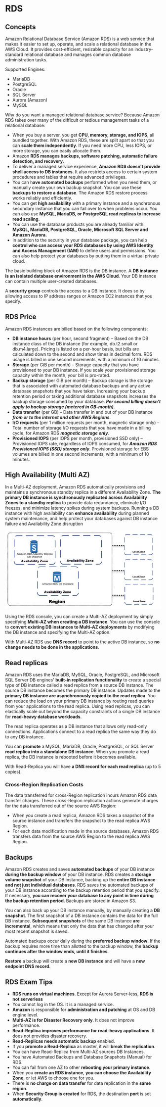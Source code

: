# RDS
## Concepts
Amazon Relational Database Service (Amazon RDS) is a web service that makes it easier to set up, operate, and scale a relational database in the AWS Cloud. It provides cost-efficient, resizable capacity for an industry-standard relational database and manages common database administration tasks.

Supported Engines:
* MariaDB
* PostgreSQL
* Oracle
* SQL Server
* Aurora (Amazon)
* MySQL

Why do you want a managed relational database service? Because Amazon RDS takes over many of the difficult or tedious management tasks of a relational database:
* When you buy a server, you get **CPU, memory, storage, and IOPS**, all bundled together. With Amazon RDS, these are split apart so that you can **scale them independently**. If you need more CPU, less IOPS, or more storage, you can easily allocate them.
* Amazon **RDS manages backups, software patching, automatic failure detection, and recovery.**
* To deliver a managed service experience, **Amazon RDS doesn't provide shell access to DB instances**. It also restricts access to certain system procedures and tables that require advanced privileges.
* You can h**ave automated backups** performed when you need them, or manually create your own backup snapshot. You can use these **backups to restore a database**. The Amazon RDS restore process works reliably and efficiently.
* You can get **high availability** with a primary instance and a synchronous secondary instance that you can fail over to when problems occur. You can also use **MySQL, MariaDB, or PostgreSQL read replicas to increase read scaling**.
* You can use the database products you are already familiar with: **MySQL, MariaDB, PostgreSQL, Oracle, Microsoft SQL Server and Amazon Aurora.**
* In addition to the security in your database package, you can help **control who can access your RDS databases by using AWS Identity and Access Management (IAM)** to define users and permissions. You can also help protect your databases by putting them in a virtual private cloud.
  
The basic building block of Amazon RDS is the DB instance. A **DB instance is an isolated database environment in the AWS Cloud**. Your DB instance can contain multiple user-created databases.

A **security group** controls the access to a DB instance. It does so by allowing access to IP address ranges or Amazon EC2 instances that you specify.

## RDS Price
Amazon RDS instances are billed based on the following components:
* **DB instance hours** (per hour, second fragment) – Based on the DB instance class of the DB instance (for example, db.t2.small or db.m4.large). Pricing is listed on a per-hour basis, but bills are calculated down to the second and show times in decimal form. RDS usage is billed in one second increments, with a minimum of 10 minutes. 
* **Storage** (per GiB per month) – Storage capacity that you have provisioned to your DB instance. If you scale your provisioned storage capacity within the month, your bill is pro-rated. 
* **Backup storage** (per GiB per month) – Backup storage is the storage that is associated with automated database backups and any active database snapshots that you have taken. Increasing your backup retention period or taking additional database snapshots increases the backup storage consumed by your database. ***Per second billing doesn't apply to backup storage (metered in GB-month).***
* **Data transfer** (per GB) – Data transfer in and out of your DB instance ***from or to the internet and other AWS Regions***.
* **I/O requests** (per 1 million requests per month, magnetic storage only) – Total number of storage I/O requests that you have made in a billing cycle, for Amazon RDS ***magnetic storage only***.
* **Provisioned IOPS** (per IOPS per month, provisioned SSD only) – Provisioned IOPS rate, regardless of IOPS consumed, for ***Amazon RDS Provisioned IOPS (SSD) storage only***. Provisioned storage for EBS volumes are billed in one second increments, with a minimum of 10 minutes.

## High Availability (Multi AZ) 
In a Multi-AZ deployment, Amazon RDS automatically provisions and maintains a synchronous standby replica in a different Availability Zone. **The primary DB instance is synchronously replicated across Availability Zones to a standby replica** to provide data redundancy, eliminate I/O freezes, and minimize latency spikes during system backups. 
Running a DB instance with high availability can **enhance availability** during planned system maintenance, and help protect your databases against DB instance failure and Availability Zone disruption

![Multi-AZ](./con-multi-AZ.png)

Using the RDS console, you can create a Multi-AZ deployment by simply specifying **Multi-AZ when creating a DB instance**. You can use the console to **convert existing DB instances to Multi-AZ deployments** by modifying the DB instance and specifying the Multi-AZ option.

With Multi-AZ RDS use **DNS record** to point to the active DB instance, so **no change needs to be done in the applications**.

## Read replicas
Amazon RDS uses the MariaDB, MySQL, Oracle, PostgreSQL, and Microsoft SQL Server DB engines' **built-in replication functionality** to create a special type of DB instance called a read replica from a source DB instance. The source DB instance becomes the primary DB instance. Updates made to the **primary DB instance are asynchronously copied to the read replica**. You can reduce the load on your primary DB instance by routing read queries from your applications to the read replica. Using read replicas, you can elastically scale out beyond the capacity constraints of a single DB instance for **read-heavy database workloads**.

The read replica operates as a DB instance that allows only read-only connections. Applications connect to a read replica the same way they do to any DB instance.

You can **promote** a MySQL, MariaDB, Oracle, PostgreSQL, or SQL Server **read replica into a standalone DB instance**. When you promote a read replica, the DB instance is rebooted before it becomes available.

With Read-Replica you will have **a DNS record for each read replica** (up to 5 copies). 

### Cross-Region Replication Costs
The data transferred for cross-Region replication incurs Amazon RDS data transfer charges. These cross-Region replication actions generate charges for the data transferred out of the source AWS Region:
* When you create a read replica, Amazon RDS takes a snapshot of the source instance and transfers the snapshot to the read replica AWS Region.
* For each data modification made in the source databases, Amazon RDS transfers data from the source AWS Region to the read replica AWS Region.

## Backups
Amazon RDS creates and saves **automated backups** of your DB instance **during the backup window** of your DB instance. RDS creates a **storage volume snapshot** of your DB instance, backing up the **entire DB instance and not just individual databases**. RDS saves the automated backups of your DB instance according to the backup retention period that you specify. If necessary, **you can recover your database to any point in time during the backup retention period**. Backups are stored in Amazon S3.

You can also back up your DB instance manually, by manually creating a **DB snapshot**. The first snapshot of a DB instance contains the data for the full DB instance. **Subsequent snapshots** of the same DB instance **are incremental**, which means that only the data that has changed after your most recent snapshot is saved.

Automated backups occur daily during the **preferred backup window**. If the backup requires more time than allotted to the backup window, the **backup continues after the window ends, until it finishes**. 

**Restore** a backup will create a **new DB instance** and will have a **new endpoint DNS record**.

## RDS Exam Tips
* **RDS runs on virtual machines**. Except for Aurora Server-less, **RDS is not serverless**
* You cannot log in the OS. It is a managed service.
* **Amazon** is responsible for **administration and patching** at OS and DB engine level.
* **Multi-AZ is for Disaster Recovery only**. It does not improve performance. 
* **Read-Replica improves performance for read-heavy applications**. It does not provides disaster recovery.
* **Read-Replicas needs automatic backup** enabled.
* If you **promote a Read-Replica** as master, it will **break the replication**.
* You can have Read-Replica from Multi-AZ sources DB Instances.
* You have Automated Backups and Database Snapshots (Manual) for RDS.
* You can fail from one AZ to other **rebooting your primary instance**.  
* When you **create an RDS instance**, **you can choose the Availability Zone**, or let AWS to choose one for you. 
* There is **no charge on data transfer** for data replication in the **same region**. 
* When **Security Group is created** for RDS, the destination **port** is set **automatically**. 